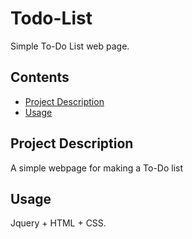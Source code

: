 # Todo-List

Simple To-Do List web page.

## Contents

- [Project Description](#project-description)
- [Usage](#usage)

## Project Description

A simple webpage for making a To-Do list


## Usage

Jquery + HTML + CSS.



